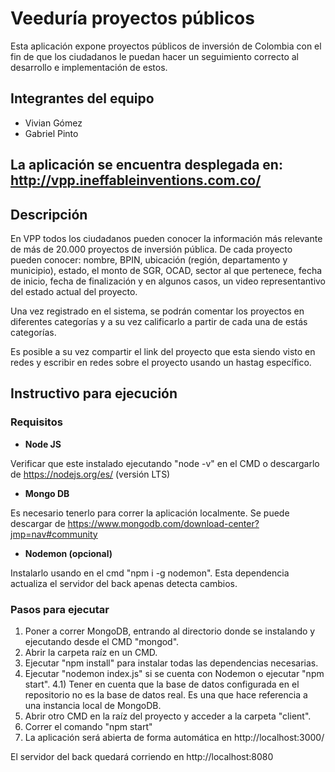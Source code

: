 # Veeduría proyectos públicos
Esta aplicación expone proyectos públicos de inversión de Colombia con el fin de que los ciudadanos le puedan hacer un seguimiento correcto al desarrollo e implementación de estos.

## Integrantes del equipo
- Vivian Gómez
- Gabriel Pinto

## La aplicación se encuentra desplegada en: http://vpp.ineffableinventions.com.co/

## Descripción
En VPP todos los ciudadanos pueden conocer la información más relevante de más de 20.000 proyectos de inversión pública. De cada proyecto pueden conocer: nombre, BPIN, ubicación (región, departamento y municipio), estado, el monto de SGR, OCAD, sector al que pertenece, fecha de inicio, fecha de finalización y en algunos casos, un video representantivo del estado actual del proyecto.

Una vez registrado en el sistema, se podrán comentar los proyectos en diferentes categorías y a su vez calificarlo a partir de cada una de estás categorías. 

Es posible a su vez compartir el link del proyecto que esta siendo visto en redes y escribir en redes sobre el proyecto usando un hastag específico.

## Instructivo para ejecución

### Requisitos

- **Node JS** 

Verificar que este instalado ejecutando "node -v" en el CMD o descargarlo de https://nodejs.org/es/ (versión LTS)

- **Mongo DB**

Es necesario tenerlo para correr la aplicación localmente. Se puede descargar de https://www.mongodb.com/download-center?jmp=nav#community

- **Nodemon (opcional)**

Instalarlo usando en el cmd "npm i -g nodemon". Esta dependencia actualiza el servidor del back apenas detecta cambios.

### Pasos para ejecutar

1) Poner a correr MongoDB, entrando al directorio donde se instalando y ejecutando desde el CMD "mongod".
2) Abrir la carpeta raíz en un CMD.
3) Ejecutar "npm install" para instalar todas las dependencias necesarias.
4) Ejecutar "nodemon index.js" si se cuenta con Nodemon o ejecutar "npm start".
4.1) Tener en cuenta que la base de datos configurada en el repositorio no es la base de datos real. Es una que hace referencia a una instancia local de MongoDB.
5) Abrir otro CMD en la raíz del proyecto y acceder a la carpeta "client".
6) Correr el comando "npm start"
7) La aplicación será abierta de forma automática en http://localhost:3000/

El servidor del back quedará corriendo en http://localhost:8080
